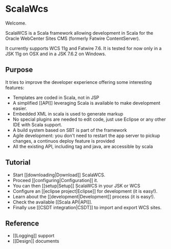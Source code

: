 # ScalaWcs #

Welcome.

ScalaWCS is a Scala framework allowing development in Scala 
for the Oracle WebCenter Sites CMS
(formerly Fatwire ContentServer).

It currently supports WCS 11g and Fatwire 7.6. 
It is tested for now only in a JSK 11g on OSX and in a JSK 7.6.2 on Windows.

## Purpose

It tries to improve the developer experience 
offering some interesting features:

- Templates are coded in Scala, not in JSP
- A simplified [[API]] leveraging Scala is available to make development easier.
- Embedded XML in scala is used to generate markup
- No special plugins are needed to edit code, just use Eclipse or any other IDE with Scala support.
- A build system based on SBT is part of the framework
- Agile development: you don't need to restart the app server to pickup changes, a continuos deploy feature is provided
- All the existing API, including tag and java, are accessible by scala

## Tutorial

- Start [[downloading|Download]] ScalaWCS.
- Proceed [[configuring|Configuration]] it.
- You can then [[setup|Setup]] ScalaWCS in your JSK or WCS 
- Configure an [[eclipse project|Eclipse]] for development (it is easy!).
- Learn about the [[development|Development]] process (it is easy!).
- Check the available [[Scala API|API]].
- Finally use [[CSDT integration|CSDT]]  to import and export WCS sites. 

## Reference 

- [[Logging]] support 
- [[Design]] documents


